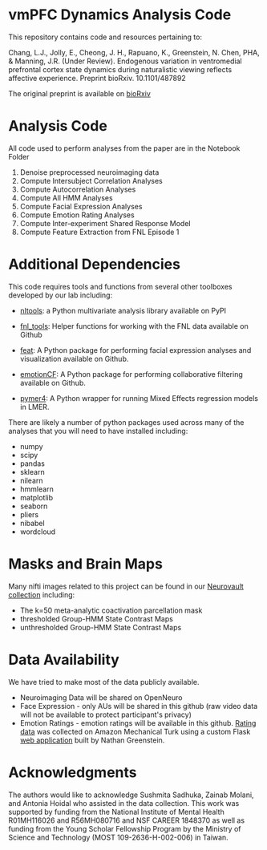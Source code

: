 # vmPFC Dynamics Analysis Code
This repository contains code and resources pertaining to:

Chang, L.J., Jolly, E., Cheong, J. H., Rapuano, K., Greenstein, N. Chen, PHA, & Manning, J.R. (Under Review). Endogenous variation in ventromedial prefrontal cortex state dynamics during naturalistic viewing reflects affective experience. Preprint bioRxiv. 10.1101/487892

The original preprint is available on [bioRxiv](https://www.biorxiv.org/content/10.1101/487892v1)

# Analysis Code
All code used to perform analyses from the paper are in the Notebook Folder

1. Denoise preprocessed neuroimaging data 
2. Compute Intersubject Correlation Analyses
3. Compute Autocorrelation Analyses
4. Compute All HMM Analyses
5. Compute Facial Expression Analyses
6. Compute Emotion Rating Analyses
7. Compute Inter-experiment Shared Response Model
8. Compute Feature Extraction from FNL Episode 1

# Additional Dependencies
This code requires tools and functions from several other toolboxes developed by our lab including:

- [nltools](https://neurolearn.readthedocs.io/en/latest/): a Python multivariate analysis library available on PyPI

- [fnl_tools](https://github.com/cosanlab/fnl_tools): Helper functions for working with the FNL data available on Github

- [feat](https://github.com/cosanlab/feat): A Python package for performing facial expression analyses and visualization available on Github. 

- [emotionCF](https://github.com/cosanlab/emotionCF): A Python package for performing collaborative filtering available on Github.

- [pymer4](http://eshinjolly.com/pymer4/): A Python wrapper for running Mixed Effects regression models in LMER.

There are likely a number of python packages used across many of the analyses that you will need to have installed including:

- numpy
- scipy
- pandas
- sklearn
- nilearn
- hmmlearn
- matplotlib
- seaborn
- pliers
- nibabel
- wordcloud

# Masks and Brain Maps
Many nifti images related to this project can be found in our [Neurovault collection](https://neurovault.org/collections/9062/) including:
 - The k=50 meta-analytic coactivation parcellation mask 
 - thresholded Group-HMM State Contrast Maps
 - unthresholded Group-HMM State Contrast Maps

# Data Availability
We have tried to make most of the data publicly available.

- Neuroimaging Data will be shared on OpenNeuro
- Face Expression - only AUs will be shared in this github (raw video data will not be available to protect participant's privacy)
- Emotion Ratings - emotion ratings will be available in this github. [Rating data](https://github.com/cosanlab/moth_turkframe) was collected on Amazon Mechanical Turk using a custom Flask [web application](https://github.com/cosanlab/moth_app) built by Nathan Greenstein.


# Acknowledgments
The authors would like to acknowledge Sushmita Sadhuka, Zainab Molani, and Antonia Hoidal who assisted in the data collection. This work was supported by funding from the National Institute of Mental Health R01MH116026 and R56MH080716 and NSF CAREER 1848370 as well as funding from the Young Scholar Fellowship Program by the Ministry of Science and Technology (MOST 109-2636-H-002-006) in Taiwan.
